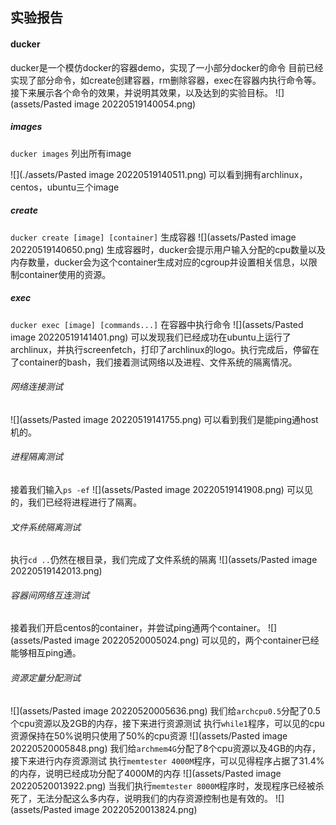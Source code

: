 ## 实验报告

#### ducker
ducker是一个模仿docker的容器demo，实现了一小部分docker的命令
目前已经实现了部分命令，如create创建容器，rm删除容器，exec在容器内执行命令等。接下来展示各个命令的效果，并说明其效果，以及达到的实验目标。
![](assets/Pasted image 20220519140054.png)
##### images
`ducker images` 列出所有image

![](./assets/Pasted image 20220519140511.png)
可以看到拥有archlinux，centos，ubuntu三个image

##### create
`ducker create [image] [container]` 生成容器
![](assets/Pasted image 20220519140650.png)
生成容器时，ducker会提示用户输入分配的cpu数量以及内存数量，ducker会为这个container生成对应的cgroup并设置相关信息，以限制container使用的资源。
##### exec
`ducker exec [image] [commands...]` 在容器中执行命令
![](assets/Pasted image 20220519141401.png)
可以发现我们已经成功在ubuntu上运行了archlinux，并执行screenfetch，打印了archlinux的logo。执行完成后，停留在了container的bash，我们接着测试网络以及进程、文件系统的隔离情况。
###### 网络连接测试
![](assets/Pasted image 20220519141755.png)
可以看到我们是能ping通host机的。
###### 进程隔离测试
接着我们输入`ps -ef`
![](assets/Pasted image 20220519141908.png)
可以见的，我们已经将进程进行了隔离。
###### 文件系统隔离测试
执行`cd ..`仍然在根目录，我们完成了文件系统的隔离
![](assets/Pasted image 20220519142013.png)
###### 容器间网络互连测试
接着我们开启centos的container，并尝试ping通两个container。
![](assets/Pasted image 20220520005024.png)
可以见的，两个container已经能够相互ping通。
###### 资源定量分配测试
![](assets/Pasted image 20220520005636.png)
我们给`archcpu0.5`分配了0.5个cpu资源以及2GB的内存，接下来进行资源测试
执行`while1`程序，可以见的cpu资源保持在50%说明只使用了50%的cpu资源
![](assets/Pasted image 20220520005848.png)
我们给`archmem4G`分配了8个cpu资源以及4GB的内存，接下来进行内存资源测试
执行`memtester 4000M`程序，可以见得程序占据了31.4%的内存，说明已经成功分配了4000M的内存
![](assets/Pasted image 20220520013922.png)
当我们执行`memtester 8000M`程序时，发现程序已经被杀死了，无法分配这么多内存，说明我们的内存资源控制也是有效的。
![](assets/Pasted image 20220520013824.png)

